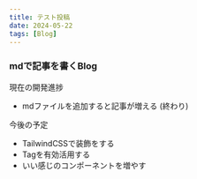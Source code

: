 ```yaml
---
title: テスト投稿
date: 2024-05-22
tags: [Blog]
---
```


### mdで記事を書くBlog

現在の開発進捗
- mdファイルを追加すると記事が増える
(終わり)

今後の予定
- TailwindCSSで装飾をする
- Tagを有効活用する
- いい感じのコンポーネントを増やす

